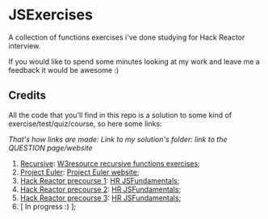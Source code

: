 # JSExercises
A collection of functions exercises i've done studying for Hack Reactor interview.

If you would like to spend some minutes looking at my work and leave me a feedback it would be awesome :)

## Credits
All the code that you'll find in this repo is a solution to some kind of exercise/test/quiz/course, so here some links:

*That's how links are made:
Link to my solution's folder: link to the QUESTION page/website*

1. [Recursive](https://github.com/elledienne/JSExercises/tree/master/Recursive): [W3resource recursive functions exercises](http://www.w3resource.com/javascript-exercises/javascript-recursion-functions-exercises.php);
2. [Project Euler](https://github.com/elledienne/JSExercises/tree/master/ProjectEuler): [Project Euler website](https://projecteuler.net/archives);
3. [Hack Reactor precourse 1](https://github.com/elledienne/JSExercises/tree/master/HR%20precourse%201): [HR JSFundamentals](https://github.com/batmanimal/functionalJS);
4. [Hack Reactor precourse 2](https://github.com/elledienne/JSExercises/tree/master/HR%20precourse%202): [HR JSFundamentals](https://github.com/bgando/JSFundamentals2);
5. [Hack Reactor precourse 3](https://github.com/elledienne/JSExercises/tree/master/HR%20precourse%203): [HR JSFundamentals](https://github.com/bgando/function-exercises/);
6. [ In progress :) ]; 

